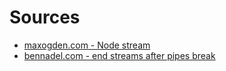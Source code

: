 # Sources

- [maxogden.com - Node stream](http://maxogden.com/node-streams.html)
- [bennadel.com - end streams after pipes break](http://www.bennadel.com/blog/2692-you-have-to-explicitly-end-streams-after-pipes-break-in-node-js.htm)